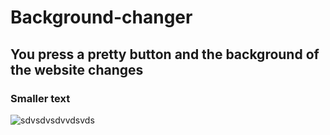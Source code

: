 # Background-changer
## You press a pretty button and the background of the website changes
### Smaller text
![sdvsdvsdvvdsvds](https://user-images.githubusercontent.com/66571275/185793790-5056f5a6-bc93-49cf-a92a-e1fe333c9785.png)

